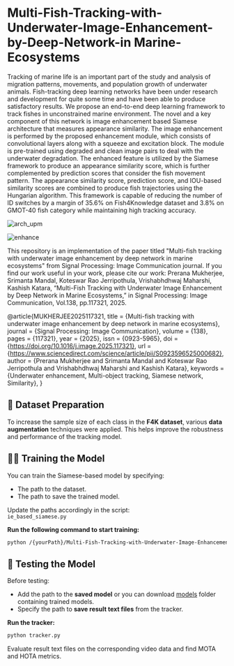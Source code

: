 # Multi-Fish-Tracking-with-Underwater-Image-Enhancement-by-Deep-Network-in Marine-Ecosystems
Tracking of marine life is an important part of the study and analysis of migration patterns, movements, and population growth of underwater animals. Fish-tracking deep learning networks have been under research and development for quite some time and have been able to produce satisfactory results. We propose an end-to-end deep learning framework to track fishes in unconstrained marine environment. The novel and a key component of this network is image enhancement based Siamese architecture that measures appearance similarity. The image enhancement is performed by the proposed enhancement module, which consists of convolutional layers along with a squeeze and excitation block. The module is pre-trained using degraded and clean image pairs to deal with the underwater degradation. The enhanced feature is utilized by the Siamese framework to produce an appearance similarity score, which is further complemented by prediction scores that consider the fish movement pattern. The appearance similarity score, prediction score, and IOU-based similarity scores are combined to produce fish trajectories using the Hungarian algorithm. This framework is capable of reducing the number of ID switches by a margin of 35.6\% on Fish4Knowledge dataset and 3.8\% on GMOT-40 fish category while maintaining high tracking accuracy.

![arch_upm](https://github.com/user-attachments/assets/72efc45c-b4fa-4d4a-b748-3f37faeabbab)


![enhance](https://github.com/user-attachments/assets/d8c5bce6-3e13-44b4-ad76-d27a3baea92c)

This repository is an implementation of the paper titled "Multi-fish tracking with underwater image enhancement by deep network in marine ecosystems" from Signal Processing: Image Communication journal. If you find our work useful in your work, please cite our work:
Prerana Mukherjee, Srimanta Mandal, Koteswar Rao Jerripothula, Vrishabhdhwaj Maharshi, Kashish Katara, “Multi-Fish Tracking with Underwater Image Enhancement by Deep Network in Marine Ecosystems,” in Signal Processing: Image Communication, Vol.138, pp.117321, 2025.

@article{MUKHERJEE2025117321,
title = {Multi-fish tracking with underwater image enhancement by deep network in marine ecosystems},
journal = {Signal Processing: Image Communication},
volume = {138},
pages = {117321},
year = {2025},
issn = {0923-5965},
doi = {https://doi.org/10.1016/j.image.2025.117321},
url = {https://www.sciencedirect.com/science/article/pii/S0923596525000682},
author = {Prerana Mukherjee and Srimanta Mandal and Koteswar Rao Jerripothula and Vrishabhdhwaj Maharshi and Kashish Katara},
keywords = {Underwater enhancement, Multi-object tracking, Siamese network, Similarity},
}


## 📁 Dataset Preparation

To increase the sample size of each class in the **F4K dataset**, various **data augmentation** techniques were applied. This helps improve the robustness and performance of the tracking model.

## 🏋️‍♂️ Training the Model

You can train the Siamese-based model by specifying:

- The path to the dataset.
- The path to save the trained model.

Update the paths accordingly in the script:  
`ie_based_siamese.py`

**Run the following command to start training:**

```bash
python /{yourPath}/Multi-Fish-Tracking-with-Underwater-Image-Enhancement/networks/siamese/ie_based_siamese.py 
```

## 🧪 Testing the Model

Before testing:

- Add the path to the **saved model** or you can download [models](https://drive.google.com/drive/folders/1wYP71-ACfMqqS4-H38q1alWqkkfG0mB5?usp=sharing) folder containing trained models.
- Specify the path to **save result text files** from the tracker.

**Run the tracker:**

```bash
python tracker.py
```
Evaluate result text files on the corresponding video data and find MOTA and HOTA metrics.
